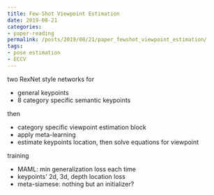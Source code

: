 ```yaml
---
title: Few-Shot Viewpoint Estimation
date: 2019-08-21
categories:
- paper-reading
permalink: /posts/2019/08/21/paper_fewshot_viewpoint_estimation/
tags:
- pose estimation
- ECCV
---
```



two RexNet style networks for
- general keypoints
- 8 category specific semantic keypoints

then
- category specific viewpoint estimation block
- apply meta-learning
- estimate keypoints location, then solve equations for viewpoint

training
- MAML: min generalization loss each time
- keypoints' 2d, 3d, depth location loss
- meta-siamese: nothing but an initializer?
